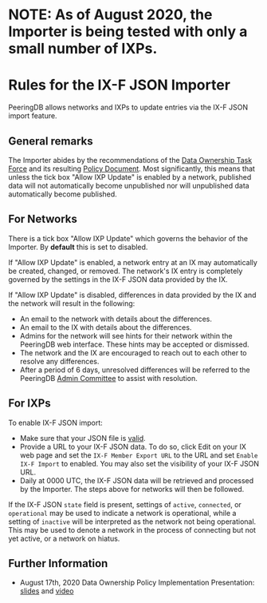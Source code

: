 # NOTE: As of August 2020, the Importer is being tested with only a small number of IXPs.

# Rules for the IX-F JSON Importer
PeeringDB allows networks and IXPs to update entries via the IX-F JSON import feature.

## General remarks
The Importer abides by the recommendations of the [Data Ownership Task Force](/taskforce/dataownership) and its resulting [Policy Document](/gov/misc/2020-04-06_PeeringDB_Data_Ownership_Policy_Document_v1.0.pdf). Most significantly, this means that unless the tick box "Allow IXP Update" is enabled by a network, published data will not automatically become unpublished nor will unpublished data automatically become published.

## For Networks
There is a tick box "Allow IXP Update" which governs the behavior of the Importer. By **default** this is set to disabled.

If "Allow IXP Update" is enabled, a network entry at an IX may automatically be created, changed, or removed. The network's IX entry is completely governed by the settings in the IX-F JSON data provided by the IX.

If "Allow IXP Update" is disabled, differences in data provided by the IX and the network will result in the following:

- An email to the network with details about the differences.
- An email to the IX with details about the differences.
- Admins for the network will see hints for their network within the PeeringDB web interface. These hints may be accepted or dismissed.
- The network and the IX are encouraged to reach out to each other to resolve any differences.
- After a period of 6 days, unresolved differences will be referred to the PeeringDB [Admin Committee](/committee/admin) to assist with resolution.

## For IXPs
To enable IX-F JSON import:

- Make sure that your JSON file is [valid](https://www.ixpdb.net/en/validator/).
- Provide a URL to your IX-F JSON data. To do so, click Edit on your IX web page and set the `IX-F Member Export URL` to the URL and set `Enable IX-F Import` to enabled. You may also set the visibility of your IX-F JSON URL.
- Daily at 0000 UTC, the IX-F JSON data will be retrieved and processed by the Importer. The steps above for networks will then be followed.

If the IX-F JSON `state` field is present, settings of `active`, `connected`, or `operational` may be used to indicate a network is operational, while a setting of `inactive` will be interpreted as the network not being operational. This may be used to denote a network in the process of connecting but not yet active, or a network on hiatus.

## Further Information
- August 17th, 2020 Data Ownership Policy Implementation Presentation: [slides](/presentation/20200817-dtf-implementation.pdf) and [video](https://youtu.be/mtT_HojbIPs)

